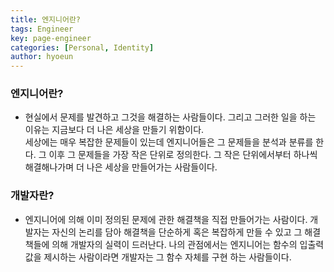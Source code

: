 ```yaml
---
title: 엔지니어란?
tags: Engineer
key: page-engineer
categories: [Personal, Identity]
author: hyoeun
---
```


### 엔지니어란?
* 현실에서 문제를 발견하고 그것을 해결하는 사람들이다. 그리고 그러한 일을 하는 이유는 지금보다 더 나은 세상을 만들기 위함이다.<br> 세상에는 매우 복잡한 문제들이 있는데 엔지니어들은 그 문제들을 분석과 분류를 한다. 그 이후 그 문제들을 가장 작은 단위로 정의한다. 그 작은 단위에서부터 하나씩 해결해나가며 더 나은 세상을 만들어가는 사람들이다.

### 개발자란? 
* 엔지니어에 의해 이미 정의된 문제에 관한 해결책을 직접 만들어가는 사람이다. 개발자는 자신의 논리를 담아 해결책을 단순하게 혹은 복잡하게 만들 수 있고 그 해결책들에 의해 개발자의 실력이 드러난다. 나의 관점에서는 엔지니어는 함수의 입출력 값을 제시하는 사람이라면 개발자는 그 함수 자체를 구현 하는 사람들이다.
